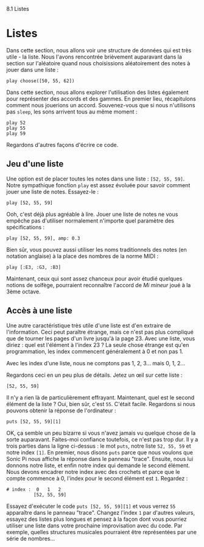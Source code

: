 8.1 Listes

# Listes

Dans cette section, nous allons voir une structure de données qui est très utile - la liste. Nous l'avons rencontrée brièvement auparavant dans la section sur l'aléatoire quand nous choisissions aléatoirement des notes à jouer dans une liste :

```
play choose([50, 55, 62])
```

Dans cette section, nous allons explorer l'utilisation des listes également pour représenter des accords et des gammes. En premier lieu, récapitulons comment nous jouerions un accord. Souvenez-vous que si nous n'utilisons pas `sleep`, les sons arrivent tous au même moment :

```
play 52
play 55
play 59
```

Regardons d'autres façons d'écrire ce code.

## Jeu d'une liste

Une option est de placer toutes les notes dans une liste : `[52, 55, 59]`. Notre sympathique fonction `play` est assez évoluée pour savoir comment jouer une liste de notes. Essayez-le :

```
play [52, 55, 59]
```

Ooh, c'est déjà plus agréable à lire. Jouer une liste de notes ne vous empêche pas d'utiliser normalement n'importe quel paramètre des spécifications :

```
play [52, 55, 59], amp: 0.3
```

Bien sûr, vous pouvez aussi utiliser les noms traditionnels des notes (en notation anglaise) à la place des nombres de la norme MIDI :

```
play [:E3, :G3, :B3]
```

Maintenant, ceux qui sont assez chanceux pour avoir étudié quelques notions de solfège, pourraient reconnaître l'accord de *Mi mineur* joué à la 3ème octave.

## Accès à une liste

Une autre caractéristique très utile d'une liste est d'en extraire de l'information. Ceci peut paraître étrange, mais ce n'est pas plus compliqué que de tourner les pages d'un livre jusqu'à la page 23. Avec une liste, vous diriez : quel est l'élément à l'index 23 ? La seule chose étrange est qu'en programmation, les index commencent généralement à 0 et non pas 1.

Avec les index d'une liste, nous ne comptons pas 1, 2, 3... mais 0, 1, 2...

Regardons ceci en un peu plus de détails. Jetez un œil sur cette liste :

```
[52, 55, 59]
```

Il n'y a rien là de particulièrement effrayant. Maintenant, quel est le second élément de la liste ? Oui, bien sûr, c'est `55`. C'était facile. Regardons si nous pouvons obtenir la réponse de l'ordinateur :

```
puts [52, 55, 59][1]
```

OK, ça semble un peu bizarre si vous n'avez jamais vu quelque chose de la sorte auparavant. Faites-moi confiance toutefois, ce n'est pas trop dur. Il y a trois parties dans la ligne ci-dessus : le mot `puts`, notre liste `52, 55, 59` et notre index `[1]`. En premier, nous disons `puts` parce que nous voulons que Sonic Pi nous affiche la réponse dans le panneau "trace". Ensuite, nous lui donnons notre liste, et enfin notre index qui demande le second élément. Nous devons encadrer notre index avec des crochets et parce que le compte commence à 0, l'index pour le second élément est `1`. Regardez :

```
# index :  0   1   2
          [52, 55, 59]
```

Essayez d'exécuter le code `puts [52, 55, 59][1]` et vous verrez `55` apparaître dans le panneau "trace". Changez l'index `1` par d'autres valeurs, essayez des listes plus longues et pensez à la façon dont vous pourriez utiliser une liste dans votre prochaine improvisation avec du code. Par exemple, quelles structures musicales pourraient être représentées par une série de nombres...






